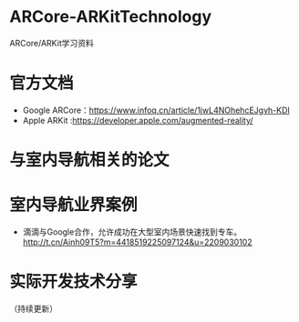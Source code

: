 # ARCore-ARKitTechnology
ARCore/ARKit学习资料
# 官方文档
- Google ARCore：https://www.infoq.cn/article/1jwL4NOhehcEJgvh-KDI
- Apple ARKit :https://developer.apple.com/augmented-reality/

# 与室内导航相关的论文
# 室内导航业界案例
- 滴滴与Google合作，允许成功在大型室内场景快速找到专车。http://t.cn/Ainh09T5?m=4418519225097124&u=2209030102
# 实际开发技术分享



（持续更新）
